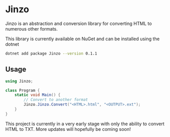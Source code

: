 # Jinzo

Jinzo is an abstraction and conversion library for converting HTML to numerous other formats.

This library is currently available on NuGet and can be installed using the dotnet

```bash
dotnet add package Jinzo --version 0.1.1
```

## Usage

```csharp
using Jinzo;

class Program {
    static void Main() {
        // Convert to another format
        Jinzo.Jinzo.Convert("<HTML>.html", "<OUTPUT>.ext");
    }
}
```

This project is currently in a very early stage with only the ability to convert HTML to TXT. More updates will hopefully be coming soon!
